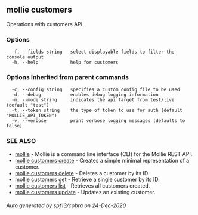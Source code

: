 ## mollie customers

Operations with customers API.

### Options

```
  -f, --fields string   select displayable fields to filter the console output
  -h, --help            help for customers
```

### Options inherited from parent commands

```
  -c, --config string   specifies a custom config file to be used
  -d, --debug           enables debug logging information
  -m, --mode string     indicates the api target from test/live (default "test")
  -t, --token string    the type of token to use for auth (default "MOLLIE_API_TOKEN")
  -v, --verbose         print verbose logging messages (defaults to false)
```

### SEE ALSO

* [mollie](mollie.md)	 - Mollie is a command line interface (CLI) for the Mollie REST API.
* [mollie customers create](mollie_customers_create.md)	 - Creates a simple minimal representation of a customer.
* [mollie customers delete](mollie_customers_delete.md)	 - Deletes a customer by its ID.
* [mollie customers get](mollie_customers_get.md)	 - Retrieve a single customer by its ID.
* [mollie customers list](mollie_customers_list.md)	 - Retrieves all customers created.
* [mollie customers update](mollie_customers_update.md)	 - Updates an existing customer.

###### Auto generated by spf13/cobra on 24-Dec-2020
